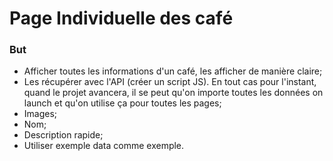 # Page Individuelle des café

### But

- Afficher toutes les informations d'un café, les afficher de manière claire;
- Les récupérer avec l'API (créer un script JS). En tout cas pour l'instant, quand le projet avancera,
  il se peut qu'on importe toutes les données on launch et qu'on utilise ça pour toutes les pages;
- Images;
- Nom;
- Description rapide;
- Utiliser exemple data comme exemple.
